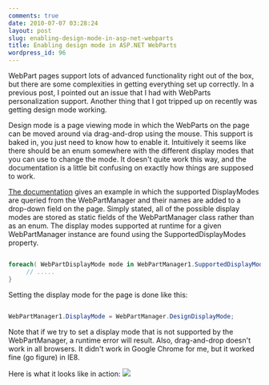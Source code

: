 ```yaml
---
comments: true
date: 2010-07-07 03:28:24
layout: post
slug: enabling-design-mode-in-asp-net-webparts
title: Enabling design mode in ASP.NET WebParts
wordpress_id: 96
---
```


WebPart pages support lots of advanced functionality right out of the box, but there are some complexities in getting everything set up correctly. In a previous post, I pointed out an issue that I had with WebParts personalization support. Another thing that I got tripped up on recently was getting design mode working. 

Design mode is a page viewing mode in which the WebParts on the page can be moved around via drag-and-drop using the mouse. This support is baked in, you just need to know how to enable it. Intuitively it seems like there should be an enum somewhere with the different display modes that you can use to change the mode. It doesn't quite work this way, and the documentation is a little bit confusing on exactly how things are supposed to work.

[The documentation](http://msdn.microsoft.com/en-us/library/system.web.ui.webcontrols.webparts.webpartmanager.designdisplaymode.aspx) gives an example in which the supported DisplayModes are queried from the WebPartManager and their names are added to a drop-down field on the page. Simply stated, all of the possible display modes are stored as static fields of the WebPartManager class rather than as an enum. The display modes supported at runtime for a given WebPartManager instance are found using the SupportedDisplayModes property.

``` csharp

foreach( WebPartDisplayMode mode in WebPartManager1.SupportedDisplayModes ) {
     // .....
}

```


Setting the display mode for the page is done like this:
``` csharp

WebPartManager1.DisplayMode = WebPartManager.DesignDisplayMode;

```


Note that if we try to set a display mode that is not supported by the WebPartManager, a runtime error will result. Also, drag-and-drop doesn't work in all browsers. It didn't work in Google Chrome for me, but it worked fine (go figure) in IE8.

Here is what it looks like in action:
[![](http://crmvoyager.files.wordpress.com/2010/07/webparts.png)](http://crmvoyager.files.wordpress.com/2010/07/webparts.png)

